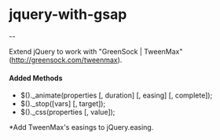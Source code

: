 # jquery-with-gsap
--

Extend jQuery to work with "GreenSock | TweenMax"(<http://greensock.com/tweenmax>).

#### Added Methods
- $()._animate(properties [, duration] [, easing] [, complete]);
- $()._stop([vars] [, target]);
- $()._css(properties [, value]);


*Add TweenMax's easings to jQuery.easing.
